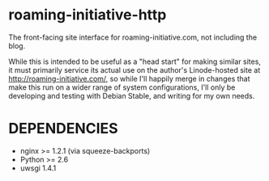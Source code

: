 roaming-initiative-http
=======================

The front-facing site interface for roaming-initiative.com, not including the blog.

While this is intended to be useful as a "head start" for making similar sites,
it must primarily service its actual use on the author's Linode-hosted site at
http://roaming-initiative.com/, so while I'll happily merge in changes that
make this run on a wider range of system configurations, I'll only be developing
and testing with Debian Stable, and writing for my own needs.

DEPENDENCIES
============

 * nginx >= 1.2.1 (via squeeze-backports)
 * Python >= 2.6
 * uwsgi 1.4.1

